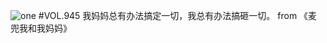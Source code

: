 ![one](http://image.wufazhuce.com/FofPswrvNkKqOpTgoAcc3JPnmBpi)
#VOL.945
我妈妈总有办法搞定一切，我总有办法搞砸一切。 from 《麦兜我和我妈妈》
